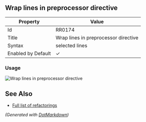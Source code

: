 ## Wrap lines in preprocessor directive

| Property           | Value                                |
| ------------------ | ------------------------------------ |
| Id                 | RR0174                               |
| Title              | Wrap lines in preprocessor directive |
| Syntax             | selected lines                       |
| Enabled by Default | &#x2713;                             |

### Usage

![Wrap lines in preprocessor directive](../../images/refactorings/WrapLinesInPreprocessorDirective.png)

## See Also

* [Full list of refactorings](Refactorings.md)


*\(Generated with [DotMarkdown](http://github.com/JosefPihrt/DotMarkdown)\)*